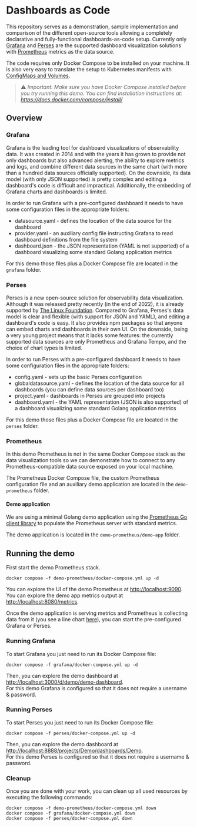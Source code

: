 # Dashboards as Code

This repository serves as a demonstration, sample implementation and comparison of the different open-source tools allowing a completely declarative and fully-functional dashboards-as-code setup. Currently only [Grafana](https://grafana.com/grafana/) and [Perses](https://perses.dev/) are the supported dashboard visualization solutions with [Prometheus](https://prometheus.io/) metrics as the data source.

The code requires only Docker Compose to be installed on your machine. It is also very easy to translate the setup to Kubernetes manifests with [ConfigMaps and Volumes](https://kubernetes.io/docs/concepts/configuration/configmap/#using-configmaps-as-files-from-a-pod).

> &#x26a0;&#xfe0f; *Important: Make sure you have Docker Compose installed before you try running this demo. You can find installation instructions at: <https://docs.docker.com/compose/install/>*

## Overview

### Grafana

Grafana is the leading tool for dashboard visualizations of observability data.
It was created in 2014 and with the years it has grown to provide not only dashboards but also advanced alerting, the ability to explore metrics and logs,
and combine different data sources in the same chart (with more than a hundred data sources officially supported).
On the downside, its data model (with only JSON supported) is pretty complex and editing a dashboard's code is difficult and impractical. Additionally, the embedding of Grafana charts and dashboards is limited.

In order to run Grafana with a pre-configured dashboard it needs to have some configuration files in the appropriate folders:

* datasource.yaml - defines the location of the data source for the dashboard
* provider.yaml - an auxiliary config file instructing Grafana to read dashboard definitions from the file system
* dashboard.json - the JSON representation (YAML is not supported) of a dashboard visualizing some standard Golang application metrics

For this demo those files plus a Docker Compose file are located in the `grafana` folder.

### Perses

Perses is a new open-source solution for observability data visualization.
Although it was released pretty recently (in the end of 2022), it is already supported by [The Linux Foundation](https://www.linuxfoundation.org/).
Compared to Grafana, Perses's data model is clear and flexible (with support for JSON and YAML), and editing a dashboard's code is easy.
It also provides npm packages so that anyone can embed charts and dashboards in their own UI.
On the downside, being a very young project means that it lacks some features: the currently supported data sources are only Prometheus and Grafana Tempo, and the choice of chart types is limited.

In order to run Perses with a pre-configured dashboard it needs to have some configuration files in the appropriate folders:

* config.yaml - sets up the basic Perses configuration
* globaldatasource.yaml - defines the location of the data source for all dashboards (you can define data sources per dashboard too)
* project.yaml - dashboards in Perses are grouped into projects
* dashboard.yaml - the YAML representation (JSON is also supported) of a dashboard visualizing some standard Golang application metrics

For this demo those files plus a Docker Compose file are located in the `perses` folder.

### Prometheus

In this demo Prometheus is not in the same Docker Compose stack as the data visualization tools so we can demonstrate how to connect to any Prometheus-compatible data source exposed on your local machine.

The Prometheus Docker Compose file, the custom Prometheus configuration file and an auxiliary demo application are located in the `demo-prometheus` folder.

#### Demo application

We are using a minimal Golang demo application using the [Prometheus Go client library](https://github.com/prometheus/client_golang) to populate the Prometheus server with standard metrics.

The demo application is located in the `demo-prometheus/demo-app` folder.

## Running the demo

First start the demo Prometheus stack.

```shell
docker compose -f demo-prometheus/docker-compose.yml up -d
```

You can explore the UI of the demo Prometheus at <http://localhost:9090>.\
You can explore the demo app metrics output at <http://localhost:8080/metrics>.

Once the demo application is serving metrics and Prometheus is collecting data from it (you see a line chart [here](http://localhost:9090/graph?g0.expr=go_goroutines&g0.tab=0)),
you can start the pre-configured Grafana or Perses.

### Running Grafana

To start Grafana you just need to run its Docker Compose file:

```shell
docker compose -f grafana/docker-compose.yml up -d
```

Then, you can explore the demo dashboard at <http://localhost:3000/d/demo/demo-dashboard>.\
For this demo Grafana is configured so that it does not require a username & password.

### Running Perses

To start Perses you just need to run its Docker Compose file:

```shell
docker compose -f perses/docker-compose.yml up -d
```

Then, you can explore the demo dashboard at <http://localhost:8888/projects/Demo/dashboards/Demo>.\
For this demo Perses is configured so that it does not require a username & password.

### Cleanup

Once you are done with your work, you can clean up all used resources by executing the following commands:

```shell
docker compose -f demo-prometheus/docker-compose.yml down
docker compose -f grafana/docker-compose.yml down
docker compose -f perses/docker-compose.yml down
```
